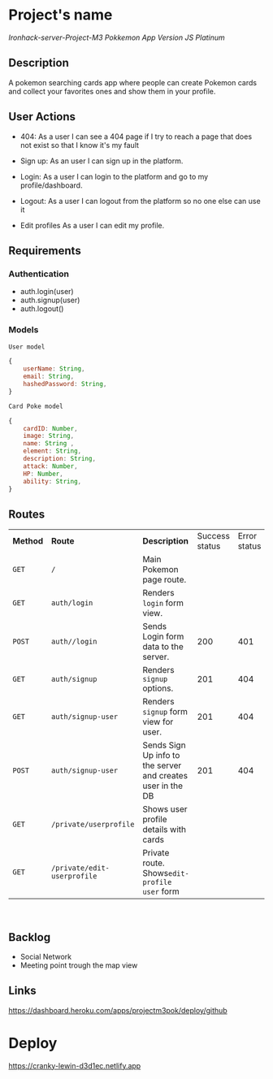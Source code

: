 # Project's name

*Ironhack-server-Project-M3*
*Pokkemon App*
*Version JS Platinum*

## Description 

A pokemon searching cards app where people can create Pokemon cards and collect your favorites ones and show them in your profile.

## User Actions

- 404: As a user I can see a 404 page if I try to reach a page that does not exist so that I know it's my fault

- Sign up: As an user I can sign up in the platform.

- Login: As a user I can login to the platform and go to my profile/dashboard.

- Logout: As a user I can logout from the platform so no one else can use it

- Edit profiles As a user I can edit my profile.

## Requirements
### Authentication

- auth.login(user)
- auth.signup(user)
- auth.logout()

### Models
```js
User model

{
    userName: String,
    email: String,
    hashedPassword: String,
}

Card Poke model

{
	cardID: Number,
	image: String,
	name: String ,
	element: String,
	description: String,
	attack: Number,
	HP: Number,
	ability: String,
}
```

## Routes


|            |                                     |                                                              |                |              |                        |
| ---------- | ----------------------------------- | ------------------------------------------------------------ | -------------- | ------------ | ---------------------- |
| **Method** | **Route**                           | **Description**                                              | Success status | Error status | Request - Body         |
| `GET`      | `/`                                 | Main Pokemon page route.                                     |                |              |                        |
| `GET`      | `auth/login`                        | Renders `login` form view.                                   |                |              |                        |
| `POST`     | `auth//login`                       | Sends Login form data to the server.                         | 200            | 401          | { email, password }    |
| `GET`      | `auth/signup`                       | Renders `signup` options.                                    | 201            | 404          |                        |
| `GET`      | `auth/signup-user`                  | Renders `signup` form view for user.                         | 201            | 404          |                        |
| `POST`     | `auth/signup-user`                  | Sends Sign Up info to the server and creates user in the DB  | 201            | 404          | { email, password }    |     
| `GET`      | `/private/userprofile`              | Shows user profile details with cards                        |                |              |                        |
| `GET`      | `/private/edit-userprofile`         | Private route. Shows`edit-profile user` form                 |                |              |                        |
<br>

## Backlog
-  Social Network
-  Meeting point trough the map view

## Links
https://dashboard.heroku.com/apps/projectm3pok/deploy/github
# Deploy
https://cranky-lewin-d3d1ec.netlify.app

